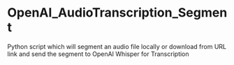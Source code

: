 # OpenAI_AudioTranscription_Segment
Python script which will segment an audio file locally or download from URL link and send the segment to OpenAI Whisper for Transcription
